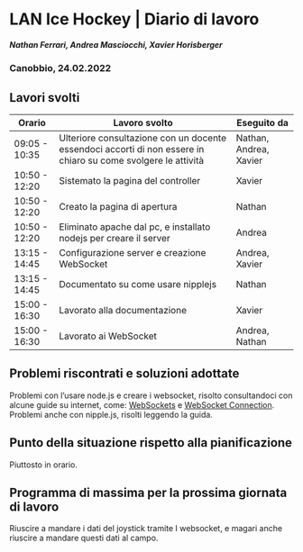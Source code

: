 # LAN Ice Hockey | Diario di lavoro
##### Nathan Ferrari, Andrea Masciocchi, Xavier Horisberger
### Canobbio, 24.02.2022

## Lavori svolti
| Orario | Lavoro svolto | Eseguito da |
|-|-|-|
| 09:05 - 10:35 | Ulteriore consultazione con un docente essendoci accorti di non essere in chiaro su come svolgere le attività | Nathan, Andrea, Xavier |
| 10:50 - 12:20 | Sistemato la pagina del controller | Xavier |
| 10:50 - 12:20 | Creato la pagina di apertura | Nathan |
| 10:50 - 12:20 | Eliminato apache dal pc, e installato nodejs per creare il server | Andrea |
| 13:15 - 14:45 | Configurazione server e creazione WebSocket | Andrea, Xavier|
| 13:15 - 14:45 | Documentato su come usare nipplejs | Nathan |
| 15:00 - 16:30 | Lavorato alla documentazione | Xavier |
| 15:00 - 16:30 | Lavorato ai WebSocket | Andrea, Nathan |

## Problemi riscontrati e soluzioni adottate
Problemi con l’usare node.js e creare i websocket, risolto consultandoci con alcune guide su internet, come: [WebSockets](https://developer.mozilla.org/en-US/docs/Web/API/WebSockets_API/Writing_WebSocket_client_applications) e [WebSocket Connection](https://javascript.info/websocket#:~:text=To%20open%20a%20websocket%20connection,It's%20like%20HTTPS%20for%20websockets). 
Problemi anche con nipple.js, risolti leggendo la guida.

## Punto della situazione rispetto alla pianificazione
Piuttosto in orario.

## Programma di massima per la prossima giornata di lavoro
Riuscire a mandare i dati del joystick tramite I websocket, e magari anche riuscire a mandare questi dati al campo.